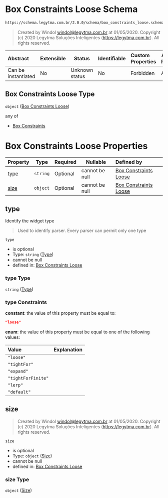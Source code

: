 # Box Constraints Loose Schema

```txt
https://schema.legytma.com.br/2.0.0/schema/box_constraints_loose.schema.json
```




> Created by Windol [windol@legytma.com.br](mailto:windol@legytma.com.br) at 01/05/2020.
> Copyright (c) 2020 Legytma Soluções Inteligentes (<https://legytma.com.br>). All rights reserved.
>

| Abstract            | Extensible | Status         | Identifiable | Custom Properties | Additional Properties | Access Restrictions | Defined In                                                                                              |
| :------------------ | ---------- | -------------- | ------------ | :---------------- | --------------------- | ------------------- | ------------------------------------------------------------------------------------------------------- |
| Can be instantiated | No         | Unknown status | No           | Forbidden         | Allowed               | none                | [box_constraints_loose.schema.json](../schema/box_constraints_loose.schema.json) |

## Box Constraints Loose Type

`object` ([Box Constraints Loose](box_constraints_loose.md))

any of

-   [Box Constraints](box_constraints_default-anyof-box-constraints.md)

# Box Constraints Loose Properties

| Property      | Type     | Required | Nullable       | Defined by                                                                                                                                                             |
| :------------ | -------- | -------- | -------------- | :--------------------------------------------------------------------------------------------------------------------------------------------------------------------- |
| [type](#type) | `string` | Optional | cannot be null | [Box Constraints Loose](box_constraints_loose-properties-type.md) |
| [size](#size) | `object` | Optional | cannot be null | [Box Constraints Loose](box_constraints_loose-properties-size.md)                  |

## type

Identify the widget type


> Used to identify parser. Every parser can permit only one type
>

`type`

-   is optional
-   Type: `string` ([Type](box_constraints_loose-properties-type.md))
-   cannot be null
-   defined in: [Box Constraints Loose](box_constraints_loose-properties-type.md)

### type Type

`string` ([Type](box_constraints_loose-properties-type.md))

### type Constraints

**constant**: the value of this property must be equal to:

```json
"loose"
```

**enum**: the value of this property must be equal to one of the following values:

| Value              | Explanation |
| :----------------- | ----------- |
| `"loose"`          |             |
| `"tightFor"`       |             |
| `"expand"`         |             |
| `"tightForFinite"` |             |
| `"lerp"`           |             |
| `"default"`        |             |

## size




> Created by Windol [windol@legytma.com.br](mailto:windol@legytma.com.br) at 01/05/2020.
> Copyright (c) 2020 Legytma Soluções Inteligentes (<https://legytma.com.br>). All rights reserved.
>

`size`

-   is optional
-   Type: `object` ([Size](box_constraints_loose-properties-size.md))
-   cannot be null
-   defined in: [Box Constraints Loose](box_constraints_loose-properties-size.md)

### size Type

`object` ([Size](box_constraints_loose-properties-size.md))
